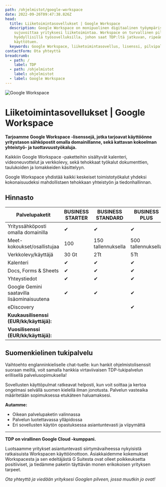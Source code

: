 ```yaml
---
path: /ohjelmistot/google-workspace
date: 2022-09-26T09:47:38.826Z
head:
  title: Liiketoimintasovellukset | Google Workspace
  description: Google Workspace on monipuolinen digitaalinen työympäristö, joka
    sujuvoittaa yrityksesi liiketoimintaa. Workspace on turvallinen pilvipalvelu
    hyödyllisillä työsovelluksilla, johon saat TDP:ltä jatkuvan, ripeän
    käyttötuen.
  keywords: Google Workspace, liiketoimintasovellus, lisenssi, pilvipalvelu
contactForm: Ota yhteyttä
breadcrumb:
  - path: /
    label: TDP
  - path: /ohjelmistot
    label: ohjelmistot
  - label: Google Workspace
---
```

![Google Workspace](/assets/workspace-tinified.jpg "Google Workspace")

# Liiketoimintasovellukset | Google Workspace

**Tarjoamme Google Workspace -lisenssejä, jotka tarjoavat käyttöönne yritystason sähköpostit omalla domainillanne, sekä kattavan kokoelman yhteistyö- ja tuottavuustyökaluja.**

Kaikkiin Google Workspace -paketteihin sisältyvät kalenteri, videoneuvottelut ja verkkolevy, sekä tehokkaat työkalut dokumenttien, taulukoiden ja lomakkeiden käsittelyyn.

Google Workspace yhdistää kaikki keskeiset toimistotyökalut yhdeksi kokonaisuudeksi mahdollistaen tehokkaan yhteistyön ja tiedonhallinnan. 

## Hinnasto

| P﻿alvelupaketit                            | BUSINESS STARTER                                                                      | BUSINESS STANDARD                                                                      | BUSINESS PLUS                                                                      |
| ------------------------------------------ | ------------------------------------------------------------------------------------- | -------------------------------------------------------------------------------------- | ---------------------------------------------------------------------------------- |
| Yrityssähköposti omalla domainilla         | ✔                                                                                     | ✔                                                                                      | ✔                                                                                  |
| Meet-kokoukset/osallistujaa                | 100                                                                                   | 150 tallennuksella                                                                     | 500 tallennuksella                                                                 |
| Verkkolevy/käyttäjä                        | 30 Gt                                                                                 | 2Tt                                                                                    | 5Tt                                                                                |
| Kalenteri                                  | ✔                                                                                     | ✔                                                                                      | ✔                                                                                  |
| Docs, Forms & Sheets                       | ✔                                                                                     | ✔                                                                                      | ✔                                                                                  |
| Yhteystiedot                               | ✔                                                                                     | ✔                                                                                      | ✔                                                                                  |
| Google Gemini saatavilla lisäominaisuutena | ✔                                                                                     | ✔                                                                                      | ✔                                                                                  |
| eDiscovery                                 |                                                                                       |                                                                                        | ✔                                                                                  |
| **Kuukausilisenssi (EUR/kk/käyttäjä):**    | <DisplayVariable variableKey="google-workspace-business-starter-kk" bold={true} />    | <DisplayVariable variableKey="google-workspace-business-standard-kk" bold={true} />    | <DisplayVariable variableKey="google-workspace-business-plus-kk" bold={true} />    |
| **Vuosilisenssi (EUR/kk/käyttäjä):**       | <DisplayVariable variableKey="google-workspace-business-starter-vuosi" bold={true} /> | <DisplayVariable variableKey="google-workspace-business-standard-vuosi" bold={true} /> | <DisplayVariable variableKey="google-workspace-business-plus-vuosi" bold={true} /> |

## Suomenkielinen tukipalvelu

Vaihtoehto englanninkieliselle chat-tuelle: kun hankit ohjelmistolisenssit suoraan meiltä, voit samalla hankkia virtaviivaisen TDP-tukipalvelun erillisellä palvelusopimuksella! 

Sovellusten käyttöpulmat ratkeavat helposti, kun voit soittaa ja kertoa ongelmasi selvällä suomen kielellä ilman jonotusta. Palvelun vasteaika määritetään sopimuksessa etukäteen haluamaksesi.

**Autamme:**

* Oikean palvelupaketin valinnassa
* Palvelun luotettavassa ylläpidossa
* Eri sovellusten käytön opastuksessa asiantuntevasti ja viipymättä

- - -

**TDP on virallinen Google Cloud -kumppani.** 

Luotsaamme yritykset asiantuntevasti siirtymävaiheessa nykyisistä ratkaisuista Workspacen käyttöönottoon. Asiakkaidemme kokemukset Workspacesta ja sen edeltäjästä G Suitesta ovat olleet poikkeuksetta positiiviset, ja tiedämme paketin täyttävän monen erikokoisen yrityksen tarpeet. 

*Ota yhteyttä ja viedään yrityksesi Googlen pilveen, jossa muutkin jo ovat!*